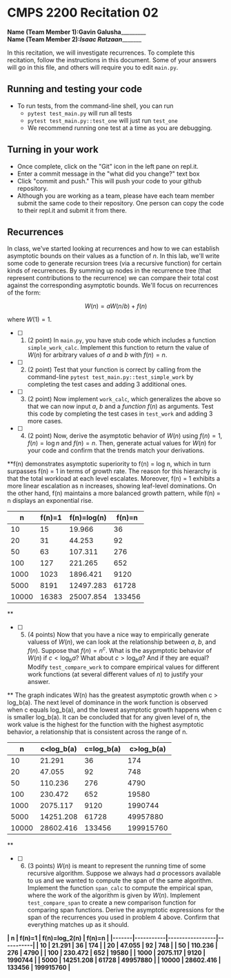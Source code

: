 # CMPS 2200  Recitation 02

**Name (Team Member 1):**________Gavin Galusha_________________  
**Name (Team Member 2):**_________Isaac Ratzaan________________

In this recitation, we will investigate recurrences. 
To complete this recitation, follow the instructions in this document. Some of your answers will go in this file, and others will require you to edit `main.py`.



## Running and testing your code
- To run tests, from the command-line shell, you can run
  + `pytest test_main.py` will run all tests
  + `pytest test_main.py::test_one` will just run `test_one`
  + We recommend running one test at a time as you are debugging.

## Turning in your work

- Once complete, click on the "Git" icon in the left pane on repl.it.
- Enter a commit message in the "what did you change?" text box
- Click "commit and push." This will push your code to your github repository.
- Although you are working as a team, please have each team member submit the same code to their repository. One person can copy the code to their repl.it and submit it from there.

## Recurrences

In class, we've started looking at recurrences and how to we can establish asymptotic bounds on their values as a function of $n$. In this lab, we'll write some code to generate recursion trees (via a recursive function) for certain kinds of recurrences. By summing up nodes in the recurrence tree (that represent contributions to the recurrence) we can compare their total cost against the corresponding asymptotic bounds. We'll focus on  recurrences of the form:

$$ W(n) = aW(n/b) + f(n) $$

where $W(1) = 1$.

- [ ] 1. (2 point) In `main.py`, you have stub code which includes a function `simple_work_calc`. Implement this function to return the value of $W(n)$ for arbitrary values of $a$ and $b$ with $f(n)=n$.

- [ ] 2. (2 point) Test that your function is correct by calling from the command-line `pytest test_main.py::test_simple_work` by completing the test cases and adding 3 additional ones.

- [ ] 3. (2 point) Now implement `work_calc`, which generalizes the above so that we can now input $a$, $b$ and a *function* $f(n)$ as arguments. Test this code by completing the test cases in `test_work` and adding 3 more cases.

- [ ] 4. (2 point) Now, derive the asymptotic behavior of $W(n)$ using $f(n) = 1$, $f(n) = \log n$ and $f(n) = n$. Then, generate actual values for $W(n)$ for your code and confirm that the trends match your derivations.

**f(n) demonstrates asymptotic superiority to f(n) = log n, which in turn surpasses f(n) = 1 in terms of growth rate. The reason for this hierarchy is that the total workload at each level escalates. Moreover, f(n) = 1 exhibits a more linear escalation as n increases, showing leaf-level dominations. On the other hand, f(n) maintains a more balanced growth pattern, while f(n) = n displays an exponential rise.

|     n |   f(n)=1 |   f(n)=log(n) |   f(n)=n |
|-------|----------|---------------|----------|
|    10 |       15 |        19.966 |       36 |
|    20 |       31 |        44.253 |       92 |
|    50 |       63 |       107.311 |      276 |
|   100 |      127 |       221.265 |      652 |
|  1000 |     1023 |      1896.421 |     9120 |
|  5000 |     8191 |     12497.283 |    61728 |
| 10000 |    16383 |     25007.854 |   133456 |

**


- [ ] 5. (4 points) Now that you have a nice way to empirically generate valuess of $W(n)$, we can look at the relationship between $a$, $b$, and $f(n)$. Suppose that $f(n) = n^c$. What is the asypmptotic behavior of $W(n)$ if $c < \log_b a$? What about $c > \log_b a$? And if they are equal? Modify `test_compare_work` to compare empirical values for different work functions (at several different values of $n$) to justify your answer.

**
The graph indicates W(n) has the greatest asymptotic growth when c > log_b(a). The next level of dominance in the work function is observed when c equals log_b(a), and the lowest asymptotic growth happens when c is smaller log_b(a). It can be concluded that for any given level of n, the work value is the highest for the function with the highest asymptotic behavior, a relationship that is consistent across the range of n.


|     n |   c<log_b(a) |   c=log_b(a) |   c>log_b(a) |
|-------|--------------|--------------|--------------|
|    10 |       21.291 |           36 |          174 |
|    20 |       47.055 |           92 |          748 |
|    50 |      110.236 |          276 |         4790 |
|   100 |      230.472 |          652 |        19580 |
|  1000 |     2075.117 |         9120 |      1990744 |
|  5000 |    14251.208 |        61728 |     49957880 |
| 10000 |    28602.416 |       133456 |    199915760 |
**
- [ ] 6. (3 points) $W(n)$ is meant to represent the running time of some recursive algorithm. Suppose we always had $a$ processors available to us and we wanted to compute the span of the same algorithm. Implement the function `span_calc` to compute the empirical span, where the work of the algorithm is given by $W(n)$. Implement `test_compare_span` to create a new comparison function for comparing span functions. Derive the asymptotic expressions for the span of the recurrences you used in problem 4 above. Confirm that everything matches up as it should. 


**|     n |    f(n)=1 |   f(n)=log_2(n) |    f(n)=n |
|-------|-----------|-----------------|-----------|
|    10 |    21.291 |              36 |       174 |
|    20 |    47.055 |              92 |       748 |
|    50 |   110.236 |             276 |      4790 |
|   100 |   230.472 |             652 |     19580 |
|  1000 |  2075.117 |            9120 |   1990744 |
|  5000 | 14251.208 |           61728 |  49957880 |
| 10000 | 28602.416 |          133456 | 199915760 |**
